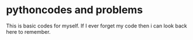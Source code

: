 # pythoncodes and problems

This is basic codes for myself.
If  I ever forget my code  then i can look back here to remember.
